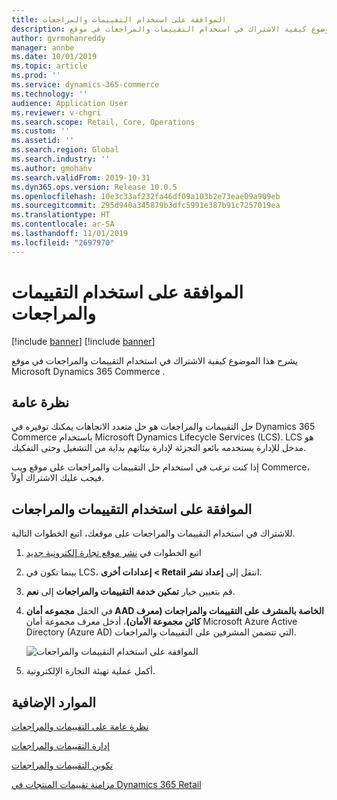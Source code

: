 ```yaml
---
title: الموافقة على استخدام التقييمات والمراجعات
description: يشرح هذا الموضوع كيفية الاشتراك في استخدام التقييمات والمراجعات في موقع Microsoft Dynamics 365 Commerce .
author: gvrmohanreddy
manager: annbe
ms.date: 10/01/2019
ms.topic: article
ms.prod: ''
ms.service: dynamics-365-commerce
ms.technology: ''
audience: Application User
ms.reviewer: v-chgri
ms.search.scope: Retail, Core, Operations
ms.custom: ''
ms.assetid: ''
ms.search.region: Global
ms.search.industry: ''
ms.author: gmohanv
ms.search.validFrom: 2019-10-31
ms.dyn365.ops.version: Release 10.0.5
ms.openlocfilehash: 10e3c33af232fa46df09a103b2e73eae09a909eb
ms.sourcegitcommit: 295d940a345879b3dfc5991e387b91c7257019ea
ms.translationtype: HT
ms.contentlocale: ar-SA
ms.lasthandoff: 11/01/2019
ms.locfileid: "2697970"
---
```

# <a name="opt-in-to-use-ratings-and-reviews"></a>الموافقة على استخدام التقييمات والمراجعات

[!include [banner](includes/preview-banner.md)]
[!include [banner](includes/banner.md)]

يشرح هذا الموضوع كيفية الاشتراك في استخدام التقييمات والمراجعات في موقع Microsoft Dynamics 365 Commerce .

## <a name="overview"></a>نظرة عامة

حل التقييمات والمراجعات هو حل متعدد الاتجاهات يمكنك توفيره في Dynamics 365 Commerce باستخدام Microsoft Dynamics Lifecycle Services (LCS). LCS هو مدخل للإدارة يستخدمه بائعو التجزئة لإدارة بيئاتهم بداية من التشغيل وحتى التفكيك.

إذا كنت ترغب في استخدام حل التقييمات والمراجعات على موقع ويب Commerce، فيجب عليك الاشتراك أولاً.

## <a name="opt-in-to-use-ratings-and-reviews"></a>الموافقة على استخدام التقييمات والمراجعات

للاشتراك في استخدام التقييمات والمراجعات على موقعك، اتبع الخطوات التالية.

1. اتبع الخطوات في [‏‫نشر موقع تجارة إلكترونية جديد‬](deploy-ecommerce-site.md)
1. بينما تكون في LCS، انتقل إلى **‏‫إعداد نشر Retail‬ \> إعدادات أخرى**.
1. قم بتعيين خيار **تمكين خدمة التقييمات والمراجعات** إلى **نعم**.
1. في الحقل **مجموعه أمان AAD الخاصة بالمشرف على التقييمات والمراجعات (معرف كائن مجموعة الأمان)**، أدخل معرف مجموعة أمان Microsoft Azure Active Directory (Azure AD) التي تتضمن المشرفين على التقييمات والمراجعات.

    ![الموافقة على استخدام التقييمات والمراجعات](media/LCS_RnR_Preference.png)

1. أكمل عملية تهيئة التجارة الإلكترونية.

## <a name="additional-resources"></a>الموارد الإضافية

[نظرة عامة على التقييمات والمراجعات](ratings-reviews-overview.md)

[إدارة التقييمات والمراجعات](manage-reviews.md)

[تكوين التقييمات والمراجعات](configure-ratings-reviews.md)

[مزامنة تقييمات المنتجات في Dynamics 365 Retail](sync-product-ratings.md)
